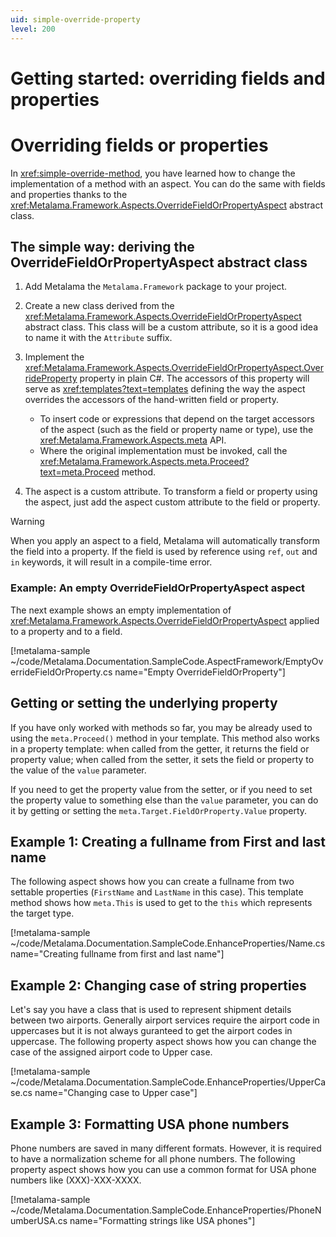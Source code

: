 ```yaml
---
uid: simple-override-property
level: 200
---
```


# Getting started: overriding fields and properties

# Overriding fields or properties

In <xref:simple-override-method>, you have learned how to change the implementation of a method with an aspect. You can do the same with fields and properties thanks to the  <xref:Metalama.Framework.Aspects.OverrideFieldOrPropertyAspect> abstract class.

## The simple way: deriving the OverrideFieldOrPropertyAspect abstract class

1. Add Metalama the `Metalama.Framework` package to your project.

2. Create a new class derived from the <xref:Metalama.Framework.Aspects.OverrideFieldOrPropertyAspect> abstract class. This class will be a custom attribute, so it is a good idea to name it with the `Attribute` suffix.

3. Implement the <xref:Metalama.Framework.Aspects.OverrideFieldOrPropertyAspect.OverrideProperty> property in plain C#. The accessors of this property will serve as <xref:templates?text=templates> defining the way the aspect overrides the accessors of the hand-written field or property.
   - To insert code or expressions that depend on the target accessors of the aspect (such as the field or property name or type), use the <xref:Metalama.Framework.Aspects.meta> API.
   - Where the original implementation must be invoked, call the <xref:Metalama.Framework.Aspects.meta.Proceed?text=meta.Proceed> method.

4. The aspect is a custom attribute. To transform a field or property using the aspect, just add the aspect custom attribute to the field or property.

> [!WARNING]
> When you apply an aspect to a field, Metalama will automatically transform the field into a property. If the field is used by reference using `ref`, `out` and `in` keywords, it will result in a compile-time error.

[comment]: # (TODO: #28909)

### Example: An empty OverrideFieldOrPropertyAspect aspect

The next example shows an empty implementation of <xref:Metalama.Framework.Aspects.OverrideFieldOrPropertyAspect> applied to a property and to a field.

[!metalama-sample ~/code/Metalama.Documentation.SampleCode.AspectFramework/EmptyOverrideFieldOrProperty.cs name="Empty OverrideFieldOrProperty"]


## Getting or setting the underlying property

If you have only worked with methods so far, you may be already used to using the `meta.Proceed()` method in your template. This method also works in a property template: when called from the getter, it returns the field or property value; when called from the setter, it sets the field or property to the value of the `value` parameter.

If you need to get the property value from the setter, or if you need to set the property value to something else than the `value` parameter, you can do it by getting or setting the `meta.Target.FieldOrProperty.Value` property.



## Example 1: Creating a fullname from First and last name

The following aspect shows how you can create a fullname from two settable properties (`FirstName` and `LastName` in this case). This template method shows how `meta.This` is used to get to the `this` which represents the target type. 

[!metalama-sample ~/code/Metalama.Documentation.SampleCode.EnhanceProperties/Name.cs name="Creating fullname from first and last name"]

## Example 2: Changing case of string properties
Let's say you have a class that is used to represent shipment details between two airports. 
Generally airport services require the airport code in uppercases but it is not always guranteed to 
get the airport codes in uppercase. The following property aspect shows how you can change the case of the assigned airport code to Upper case. 

[!metalama-sample ~/code/Metalama.Documentation.SampleCode.EnhanceProperties/UpperCase.cs name="Changing case to Upper case"]


## Example 3: Formatting USA phone numbers 

Phone numbers are saved in many different formats. However, it is required to have a normalization scheme for all phone numbers. The following property aspect shows how you can use a common format for USA phone numbers
like (XXX)-XXX-XXXX. 

[!metalama-sample ~/code/Metalama.Documentation.SampleCode.EnhanceProperties/PhoneNumberUSA.cs name="Formatting strings like USA phones"]

